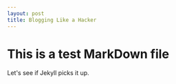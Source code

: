 ```yaml
---
layout: post
title: Blogging Like a Hacker
---
```


# This is a test MarkDown file

Let's see if Jekyll picks it up.
